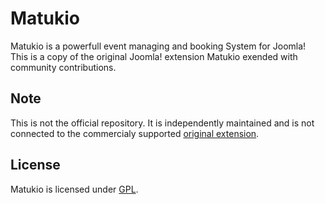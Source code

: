 # Matukio

Matukio is a powerfull event managing and booking System for Joomla!
This is a copy of the original Joomla! extension Matukio exended with community
contributions.

## Note

This is not the official repository.
It is independently maintained and is not connected to the commercialy
supported [original extension](https://compojoom.com/joomla-extensions/matukio-events-management-made-easy).

## License

Matukio is licensed under [GPL](http://www.gnu.org/licenses/gpl.html).
